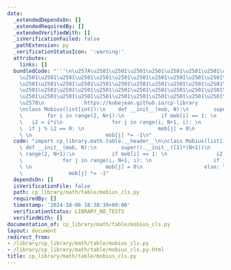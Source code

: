 ```yaml
---
data:
  _extendedDependsOn: []
  _extendedRequiredBy: []
  _extendedVerifiedWith: []
  _isVerificationFailed: false
  _pathExtension: py
  _verificationStatusIcon: ':warning:'
  attributes:
    links: []
  bundledCode: "'''\n\u257A\u2501\u2501\u2501\u2501\u2501\u2501\u2501\u2501\u2501\u2501\
    \u2501\u2501\u2501\u2501\u2501\u2501\u2501\u2501\u2501\u2501\u2501\u2501\u2501\
    \u2501\u2501\u2501\u2501\u2501\u2501\u2501\u2501\u2501\u2501\u2501\u2501\u2501\
    \u2501\u2501\u2501\u2501\u2501\u2501\u2501\u2501\u2501\u2501\u2501\u2501\u2501\
    \u2501\u2501\u2501\u2501\u2501\u2501\u2501\u2501\u2501\u2501\u2501\u2501\u2501\
    \u2578\n             https://kobejean.github.io/cp-library               \n'''\n\
    \nclass Mobius(list[int]):\n    def __init__(mob, N):\n        super().__init__([1]*(N+1))\n\
    \        for i in range(2, N+1):\n            if mob[i] == 1: \n             \
    \   i2 = i*i\n                for j in range(i, N+1, i): \n                  \
    \  if j % i2 == 0: \n                        mob[j] = 0\n                    else:\
    \ \n                        mob[j] *= -1\n"
  code: "import cp_library.math.table.__header__\n\nclass Mobius(list[int]):\n   \
    \ def __init__(mob, N):\n        super().__init__([1]*(N+1))\n        for i in\
    \ range(2, N+1):\n            if mob[i] == 1: \n                i2 = i*i\n   \
    \             for j in range(i, N+1, i): \n                    if j % i2 == 0:\
    \ \n                        mob[j] = 0\n                    else: \n         \
    \               mob[j] *= -1"
  dependsOn: []
  isVerificationFile: false
  path: cp_library/math/table/mobius_cls.py
  requiredBy: []
  timestamp: '2024-10-06 18:38:39+09:00'
  verificationStatus: LIBRARY_NO_TESTS
  verifiedWith: []
documentation_of: cp_library/math/table/mobius_cls.py
layout: document
redirect_from:
- /library/cp_library/math/table/mobius_cls.py
- /library/cp_library/math/table/mobius_cls.py.html
title: cp_library/math/table/mobius_cls.py
---
```

